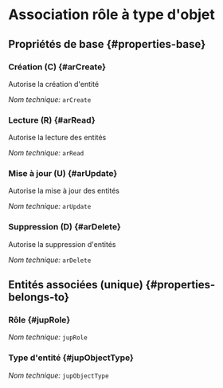 # Association rôle à type d'objet
<!--- THIS FILE IS GENERATED PLEASE DO NOT EDIT IT DIRECTLY --->



## Propriétés de base {#properties-base}

### Création (C) {#arCreate}

Autorise la création d'entité

*Nom technique:* ```arCreate```

### Lecture (R) {#arRead}

Autorise la lecture des entités

*Nom technique:* ```arRead```

### Mise à jour (U) {#arUpdate}

Autorise la mise à jour des entités

*Nom technique:* ```arUpdate```

### Suppression (D) {#arDelete}

Autorise la suppression d'entités

*Nom technique:* ```arDelete```


## Entités associées (unique) {#properties-belongs-to}

### Rôle {#jupRole}



*Nom technique:* ```jupRole```

### Type d'entité {#jupObjectType}



*Nom technique:* ```jupObjectType```





